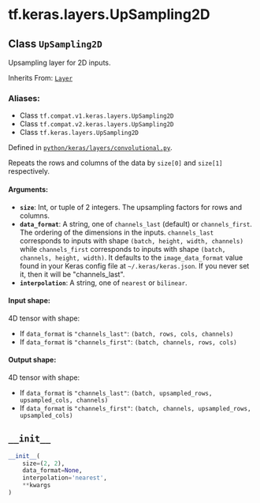 <div itemscope itemtype="http://developers.google.com/ReferenceObject">
<meta itemprop="name" content="tf.keras.layers.UpSampling2D" />
<meta itemprop="path" content="Stable" />
<meta itemprop="property" content="__init__"/>
</div>

# tf.keras.layers.UpSampling2D

## Class `UpSampling2D`

Upsampling layer for 2D inputs.

Inherits From: [`Layer`](../../../tf/keras/layers/Layer.md)

### Aliases:

* Class `tf.compat.v1.keras.layers.UpSampling2D`
* Class `tf.compat.v2.keras.layers.UpSampling2D`
* Class `tf.keras.layers.UpSampling2D`



Defined in [`python/keras/layers/convolutional.py`](/code/stable/tensorflow/python/keras/layers/convolutional.py).

<!-- Placeholder for "Used in" -->

Repeats the rows and columns of the data
by `size[0]` and `size[1]` respectively.

#### Arguments:


* <b>`size`</b>: Int, or tuple of 2 integers.
  The upsampling factors for rows and columns.
* <b>`data_format`</b>: A string,
  one of `channels_last` (default) or `channels_first`.
  The ordering of the dimensions in the inputs.
  `channels_last` corresponds to inputs with shape
  `(batch, height, width, channels)` while `channels_first`
  corresponds to inputs with shape
  `(batch, channels, height, width)`.
  It defaults to the `image_data_format` value found in your
  Keras config file at `~/.keras/keras.json`.
  If you never set it, then it will be "channels_last".
* <b>`interpolation`</b>: A string, one of `nearest` or `bilinear`.


#### Input shape:

4D tensor with shape:
- If `data_format` is `"channels_last"`:
    `(batch, rows, cols, channels)`
- If `data_format` is `"channels_first"`:
    `(batch, channels, rows, cols)`



#### Output shape:

4D tensor with shape:
- If `data_format` is `"channels_last"`:
    `(batch, upsampled_rows, upsampled_cols, channels)`
- If `data_format` is `"channels_first"`:
    `(batch, channels, upsampled_rows, upsampled_cols)`


<h2 id="__init__"><code>__init__</code></h2>

``` python
__init__(
    size=(2, 2),
    data_format=None,
    interpolation='nearest',
    **kwargs
)
```






